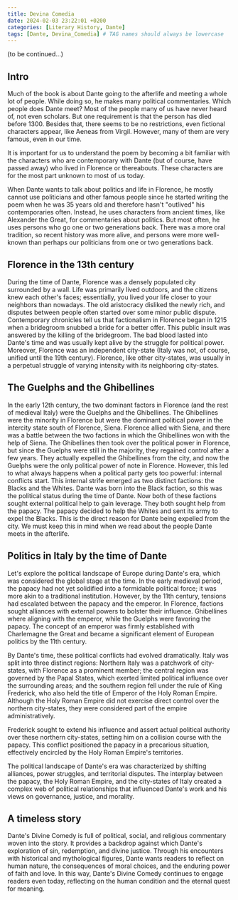 ```yaml
---
title: Devina Comedia 
date: 2024-02-03 23:22:01 +0200
categories: [Literary History, Dante]
tags: [Dante, Devina_Comedia] # TAG names should always be lowercase
---
```


(to be continued...)
## Intro
Much of the book is about Dante going to the afterlife and meeting a whole lot of people. While doing so, he makes many political commentaries. Which people does Dante meet? Most of the people many of us have never heard of, not even scholars. But one requirement is that the person has died before 1300. Besides that, there seems to be no restrictions, even fictional characters appear, like Aeneas from Virgil. However, many of them are very famous, even in our time.

It is important for us to understand the poem by becoming a bit familiar with the characters who are contemporary with Dante (but of course, have passed away) who lived in Florence or thereabouts. These characters are for the most part unknown to most of us today.

When Dante wants to talk about politics and life in Florence, he mostly cannot use politicians and other famous people since he started writing the poem when he was 35 years old and therefore hasn't "outlived" his contemporaries often. Instead, he uses characters from ancient times, like Alexander the Great, for commentaries about politics. But most often, he uses persons who go one or two generations back. There was a more oral tradition, so recent history was more alive, and persons were more well-known than perhaps our politicians from one or two generations back.


## Florence in the 13th century
During the time of Dante, Florence was a densely populated city surrounded by a wall. Life was primarily lived outdoors, and the citizens knew each other's faces; essentially, you lived your life closer to your neighbors than nowadays. The old aristocracy disliked the newly rich, and disputes between people often started over some minor public dispute. Contemporary chronicles tell us that factionalism in Florence began in 1215 when a bridegroom snubbed a bride for a better offer. This public insult was answered by the killing of the bridegroom. The bad blood lasted into Dante's time and was usually kept alive by the struggle for political power. Moreover, Florence was an independent city-state (Italy was not, of course, unified until the 19th century). Florence, like other city-states, was usually in a perpetual struggle of varying intensity with its neighboring city-states.


## The Guelphs and the Ghibellines
In the early 12th century, the two dominant factors in Florence (and the rest of medieval Italy) were the Guelphs and the Ghibellines. The Ghibellines were the minority in Florence but were the dominant political power in the intercity state south of Florence, Siena. Florence allied with Siena, and there was a battle between the two factions in which the Ghibellines won with the help of Siena. The Ghibellines then took over the political power in Florence, but since the Guelphs were still in the majority, they regained control after a few years. They actually expelled the Ghibellines from the city, and now the Guelphs were the only political power of note in Florence. However, this led to what always happens when a political party gets too powerful: internal conflicts start. This internal strife emerged as two distinct factions: the Blacks and the Whites. Dante was born into the Black faction, so this was the political status during the time of Dante. Now both of these factions sought external political help to gain leverage. They both sought help from the papacy. The papacy decided to help the Whites and sent its army to expel the Blacks. This is the direct reason for Dante being expelled from the city. We must keep this in mind when we read about the people Dante meets in the afterlife.

## Politics in Italy by the time of Dante
Let's explore the political landscape of Europe during Dante's era, which was considered the global stage at the time. In the early medieval period, the papacy had not yet solidified into a formidable political force; it was more akin to a traditional institution. However, by the 11th century, tensions had escalated between the papacy and the emperor. In Florence, factions sought alliances with external powers to bolster their influence. Ghibellines where aligning with the emperor, while the Guelphs were favoring the papacy. The concept of an emperor was firmly established with Charlemagne the Great and became a significant element of European politics by the 11th century.

By Dante's time, these political conflicts had evolved dramatically. Italy was split into three distinct regions: Northern Italy was a patchwork of city-states, with Florence as a prominent member; the central region was governed by the Papal States, which exerted limited political influence over the surrounding areas; and the southern region fell under the rule of King Frederick, who also held the title of Emperor of the Holy Roman Empire. Although the Holy Roman Empire did not exercise direct control over the northern city-states, they were considered part of the empire administratively.

Frederick sought to extend his influence and assert actual political authority over these northern city-states, setting him on a collision course with the papacy. This conflict positioned the papacy in a precarious situation, effectively encircled by the Holy Roman Empire's territories.

The political landscape of Dante's era was characterized by shifting alliances, power struggles, and territorial disputes. The interplay between the papacy, the Holy Roman Empire, and the city-states of Italy created a complex web of political relationships that influenced Dante's work and his views on governance, justice, and morality.

## A timeless story 

Dante's Divine Comedy is full of political, social, and religious commentary woven into the story. It provides a backdrop against which Dante's exploration of sin, redemption, and divine justice. Through his encounters with historical and mythological figures, Dante wants readers to reflect on human nature, the consequences of moral choices, and the enduring power of faith and love. In this way, Dante's Divine Comedy continues to engage readers even today, reflecting on the human condition and the eternal quest for meaning.
